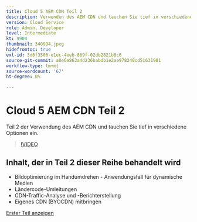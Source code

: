 ```yaml
---
title: Cloud 5 AEM CDN Teil 2
description: Verwenden des AEM CDN und tauchen Sie tief in verschiedene Optionen ein. (zwischen 60 und 160 Zeichen)
version: Cloud Service
role: Admin, Developer
level: Intermediate
kt: 9904
thumbnail: 340994.jpeg
hidefromtoc: true
exl-id: 3d6f3506-e1ec-4eeb-869f-02db2821b8c6
source-git-commit: a8e6e863a4d236babdb1e2ae978240cd51631981
workflow-type: tm+mt
source-wordcount: '67'
ht-degree: 0%

---
```


# Cloud 5 AEM CDN Teil 2

Teil 2 der Verwendung des AEM CDN und tauchen Sie tief in verschiedene Optionen ein. 

>[!VIDEO](https://video.tv.adobe.com/v/340994/?quality=12&learn=on)

## Inhalt, der in Teil 2 dieser Reihe behandelt wird

+ Bildoptimierung im Handumdrehen - Anwendungsfall für dynamische Medien
+ Ländercode-Umleitungen
+ CDN-Traffic-Analyse und -Berichterstellung
+ Eigenes CDN (BYOCDN) mitbringen

[Erster Teil anzeigen](cloud5-aem-cdn-part1.md)